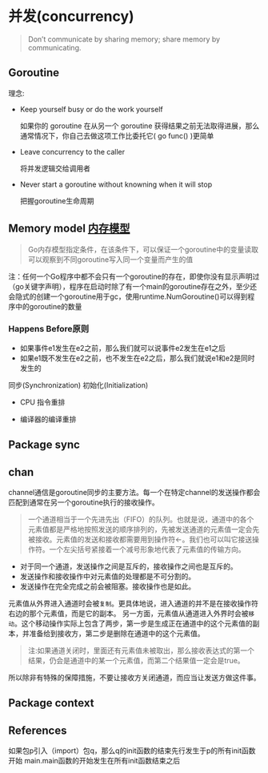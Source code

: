 # 并发(concurrency)

> Don’t communicate by sharing memory; share memory by communicating.

## Goroutine

理念:

* Keep yourself busy or do the work yourself

    如果你的 goroutine 在从另一个 goroutine 获得结果之前无法取得进展，那么通常情况下，你自己去做这项工作比委托它( go func() )更简单

* Leave concurrency to the caller

    将并发逻辑交给调用者

* Never start a goroutine without knowning when it will stop

    把握goroutine生命周期

## Memory model [内存模型](https://www.jianshu.com/p/97a345f47cfd)

> Go内存模型指定条件，在该条件下，可以保证一个goroutine中的变量读取可以观察到不同goroutine写入同一个变量而产生的值

注：任何一个Go程序中都不会只有一个goroutine的存在，即使你没有显示声明过（go关键字声明），程序在启动时除了有一个main的goroutine存在之外，至少还会隐式的创建一个goroutine用于gc，使用runtime.NumGoroutine()可以得到程序中的goroutine的数量

### Happens Before原则

* 如果事件e1发生在e2之前，那么我们就可以说事件e2发生在e1之后
* 如果e1既不发生在e2之前，也不发生在e2之后，那么我们就说e1和e2是同时发生的

同步(Synchronization)
初始化(Initialization)

* CPU 指令重排

* 编译器的编译重排

## Package sync

## chan

channel通信是goroutine同步的主要方法。每一个在特定channel的发送操作都会匹配到通常在另一个goroutine执行的接收操作。

> 一个通道相当于一个先进先出（FIFO）的队列。也就是说，通道中的各个元素值都是严格地按照发送的顺序排列的，先被发送通道的元素值一定会先被接收。元素值的发送和接收都需要用到操作符<-。我们也可以叫它接送操作符。一个左尖括号紧接着一个减号形象地代表了元素值的传输方向。

* 对于同一个通道，发送操作之间是互斥的，接收操作之间也是互斥的。
* 发送操作和接收操作中对元素值的处理都是不可分割的。
* 发送操作在完全完成之前会被阻塞。接收操作也是如此。

元素值从外界进入通道时会被`复制`。更具体地说，进入通道的并不是在接收操作符右边的那个元素值，而是它的副本。
另一方面，元素值从通道进入外界时会被`移动`。这个移动操作实际上包含了两步，第一步是生成正在通道中的这个元素值的副本，并准备给到接收方，第二步是删除在通道中的这个元素值。

>注:如果通道关闭时，里面还有元素值未被取出，那么接收表达式的第一个结果，仍会是通道中的某一个元素值，而第二个结果值一定会是true。

所以除非有特殊的保障措施，不要让接收方关闭通道，而应当让发送方做这件事。

## Package context

## References

如果包p引入（import）包q，那么q的init函数的结束先行发生于p的所有init函数开始 main.main函数的开始发生在所有init函数结束之后
